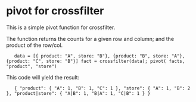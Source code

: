 # pivot for crossfilter

This is a simple pivot function for crossfilter.

The function returns the counts for a given row and column; and the product of the row/col.

`	data = [{ product: "A", store: "B"},
            {product: "B", store: "A"},
	        {product: "C", store: "B"}]
	fact = crossfilter(data);
    pivot( facts, "product", "store")`

This code will yield the result:

`	{
		"product": {
			"A": 1,
			"B": 1,
			"C": 1
		},
		"store": {
			"A": 1,
			"B": 2
		},
		"product|store": {
			"A|B": 1,
			"B|A": 1,
			"C|B": 1
		}
	}`
